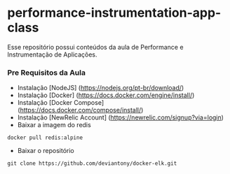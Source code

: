 # performance-instrumentation-app-class

Esse repositório possui conteúdos da aula de Performance e Instrumentação de Aplicações.

### Pre Requisitos da Aula
* Instalação [NodeJS] (https://nodejs.org/pt-br/download/)
* Instalação [Docker] (https://docs.docker.com/engine/install/)
* Instalação [Docker Compose] (https://docs.docker.com/compose/install/)
* Instalação [NewRelic Account] (https://newrelic.com/signup?via=login)
* Baixar a imagem do redis
```
docker pull redis:alpine
```
* Baixar o repositório
```
git clone https://github.com/deviantony/docker-elk.git
```
